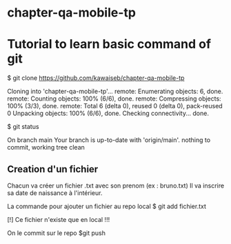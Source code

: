 # chapter-qa-mobile-tp

# Tutorial to learn basic command of git

$ git clone https://github.com/kawaiseb/chapter-qa-mobile-tp

Cloning into 'chapter-qa-mobile-tp'...
remote: Enumerating objects: 6, done.
remote: Counting objects: 100% (6/6), done.
remote: Compressing objects: 100% (3/3), done.
remote: Total 6 (delta 0), reused 0 (delta 0), pack-reused 0
Unpacking objects: 100% (6/6), done.
Checking connectivity... done.

$ git status

On branch main
Your branch is up-to-date with 'origin/main'.
nothing to commit, working tree clean


## Creation d'un fichier
Chacun va créer un fichier .txt avec son prenom (ex : bruno.txt)
Il va inscrire sa date de naissance à l'intérieur.

La commande pour ajouter un fichier au repo local
$ git add fichier.txt

[!] Ce fichier n'existe que en local !!!

On le commit sur le repo
$git push
